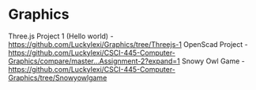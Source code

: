 # Graphics
Three.js Project 1 (Hello world) -  https://github.com/Luckylexi/Graphics/tree/Threejs-1
OpenScad Project - https://github.com/Luckylexi/CSCI-445-Computer-Graphics/compare/master...Assignment-2?expand=1
Snowy Owl Game - https://github.com/Luckylexi/CSCI-445-Computer-Graphics/tree/Snowyowlgame
